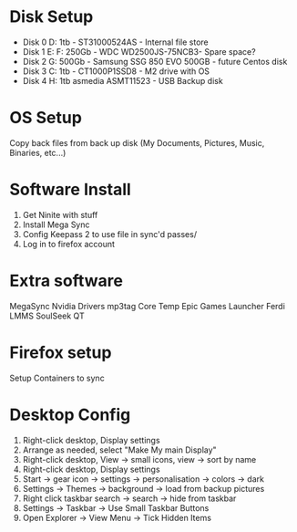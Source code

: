 # Disk Setup

* Disk 0 D: 1tb - ST31000524AS - Internal file store
* Disk 1 E: F: 250Gb - WDC WD2500JS-75NCB3- Spare space?
* Disk 2 G: 500Gb - Samsung SSG 850 EVO 500GB - future Centos disk
* Disk 3 C: 1tb - CT1000P1SSD8 - M2 drive with OS
* Disk 4 H: 1tb asmedia ASMT11523 - USB Backup disk

# OS Setup

Copy back files from back up disk (My Documents, Pictures, Music, Binaries, etc...)

# Software Install

1. Get Ninite with stuff
2. Install Mega Sync
3. Config Keepass 2 to use file in sync'd passes/
4. Log in to firefox account

# Extra software
MegaSync
Nvidia Drivers
mp3tag
Core Temp
Epic Games Launcher
Ferdi
LMMS
SoulSeek QT

# Firefox setup
Setup Containers to sync

# Desktop Config

1. Right-click desktop, Display settings
2. Arrange as needed, select "Make My main Display"
3. Right-click desktop, View -> small icons, view -> sort by name
4. Right-click desktop, Display settings
5. Start -> gear icon -> settings -> personalisation -> colors -> dark
6. Settings -> Themes -> background -> load from backup pictures
7. Right click taskbar search -> search -> hide from taskbar
8. Settings -> Taskbar -> Use Small Taskbar Buttons
9. Open Explorer -> View Menu -> Tick Hidden Items
